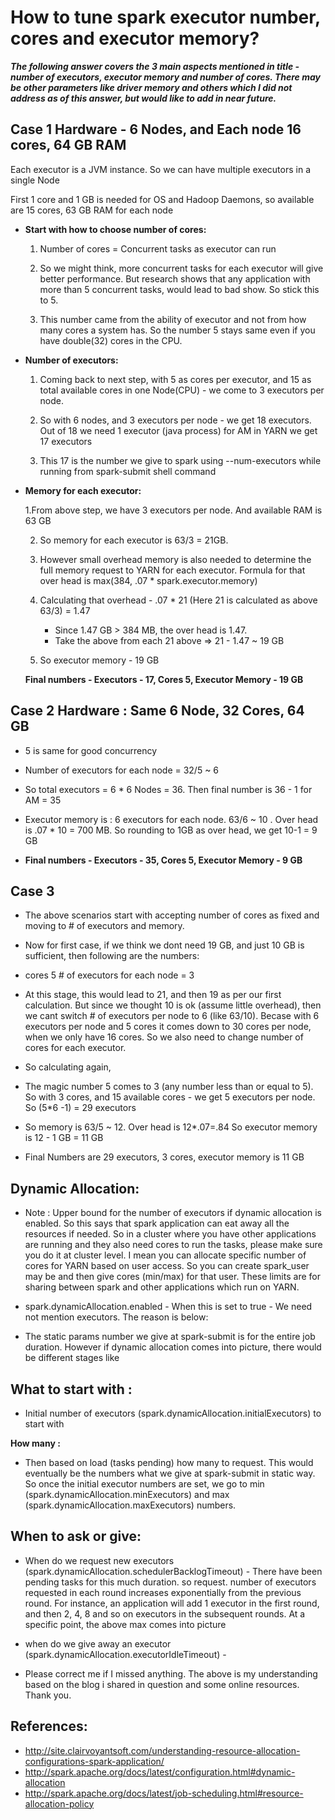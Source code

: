 
# How to tune spark executor number, cores and executor memory?


***The following answer covers the 3 main aspects mentioned in title - number of executors, executor memory and number of cores.
There may be other parameters like driver memory and others which I did not address as of this answer, but would like to add in near future.***

## Case 1 Hardware - 6 Nodes, and Each node 16 cores, 64 GB RAM

Each executor is a JVM instance. So we can have multiple executors in a single Node

First 1 core and 1 GB is needed for OS and Hadoop Daemons, so available are 15 cores, 63 GB RAM for each node

-  **Start with how to choose number of cores:**

   1. Number of cores = Concurrent tasks as executor can run 

   2. So we might think, more concurrent tasks for each executor will give better performance. But research shows that
   any application with more than 5 concurrent tasks, would lead to bad show. So stick this to 5.

   3. This number came from the ability of executor and not from how many cores a system has. So the number 5 stays same
   even if you have double(32) cores in the CPU.
   
-  **Number of executors:**   

   1. Coming back to next step, with 5 as cores per executor, and 15 as total available cores in one Node(CPU) - we come to 
   3 executors per node.

   2. So with 6 nodes, and 3 executors per node - we get 18 executors. Out of 18 we need 1 executor (java process) for AM in YARN we get 17 executors

   3. This 17 is the number we give to spark using --num-executors while running from spark-submit shell command

- **Memory for each executor:**
  
  1.From above step, we have 3 executors  per node. And available RAM is 63 GB

  2. So memory for each executor is 63/3 = 21GB. 

  3. However small overhead memory is also needed to determine the full memory request to YARN for each executor.
  Formula for that over head is max(384, .07 * spark.executor.memory)

  4. Calculating that overhead - .07 * 21 (Here 21 is calculated as above 63/3)
                            = 1.47

     - Since 1.47 GB > 384 MB, the over head is 1.47.
     - Take the above from each 21 above => 21 - 1.47 ~ 19 GB

  5. So executor memory - 19 GB

  **Final numbers - Executors - 17, Cores 5, Executor Memory - 19 GB**
  
## Case 2 Hardware : Same 6 Node, 32 Cores, 64 GB

- 5 is same for good concurrency

- Number of executors for each node = 32/5 ~ 6

- So total executors = 6 * 6 Nodes = 36. Then final number is 36 - 1 for AM = 35

- Executor memory is : 6 executors for each node. 63/6 ~ 10 . Over head is .07 * 10 = 700 MB. So rounding to 1GB as over head, we get 10-1 = 9 GB

- **Final numbers - Executors - 35, Cores 5, Executor Memory - 9 GB**


## Case 3

- The above scenarios start with accepting number of cores as fixed and moving to # of executors and memory.

- Now for first case, if we think we dont need 19 GB, and just 10 GB is sufficient, then following are the numbers:

- cores 5 # of executors for each node = 3

- At this stage, this would lead to 21, and then 19 as per our first calculation. But since we thought 10 is ok (assume little overhead), then we cant switch # of executors per node to 6 (like 63/10). Becase with 6 executors per node and 5 cores it comes down to 30 cores per node, when we only have 16 cores. So we also need to change number of cores for each executor.

- So calculating again,

- The magic number 5 comes to 3 (any number less than or equal to 5). So with 3 cores, and 15 available cores - we get 5 executors per node. So (5*6 -1) = 29 executors

- So memory is 63/5 ~ 12. Over head is 12*.07=.84 So executor memory is 12 - 1 GB = 11 GB

- Final Numbers are 29 executors, 3 cores, executor memory is 11 GB


## Dynamic Allocation:

- Note : Upper bound for the number of executors if dynamic allocation is enabled. So this says that spark application can eat away all the resources if needed. So in a cluster where you have other applications are running and they also need cores to run the tasks, please make sure you do it at cluster level. I mean you can allocate specific number of cores for YARN based on user access. So you can create spark_user may be and then give cores (min/max) for that user. These limits are for sharing between spark and other applications which run on YARN.

- spark.dynamicAllocation.enabled - When this is set to true - We need not mention executors. The reason is below:

- The static params number we give at spark-submit is for the entire job duration. However if dynamic allocation comes into picture, there would be different stages like

## What to start with :

- Initial number of executors (spark.dynamicAllocation.initialExecutors) to start with

**How many :**

- Then based on load (tasks pending) how many to request. This would eventually be the numbers what we give at spark-submit in static way. So once the initial executor numbers are set, we go to min (spark.dynamicAllocation.minExecutors) and max (spark.dynamicAllocation.maxExecutors) numbers.

## When to ask or give:

- When do we request new executors (spark.dynamicAllocation.schedulerBacklogTimeout) - There have been pending tasks for this much duration. so request. number of executors requested in each round increases exponentially from the previous round. For instance, an application will add 1 executor in the first round, and then 2, 4, 8 and so on executors in the subsequent rounds. At a specific point, the above max comes into picture

- when do we give away an executor (spark.dynamicAllocation.executorIdleTimeout) -

- Please correct me if I missed anything. The above is my understanding based on the blog i shared in question and some online resources. Thank you.

## References:

- http://site.clairvoyantsoft.com/understanding-resource-allocation-configurations-spark-application/
- http://spark.apache.org/docs/latest/configuration.html#dynamic-allocation
- http://spark.apache.org/docs/latest/job-scheduling.html#resource-allocation-policy
